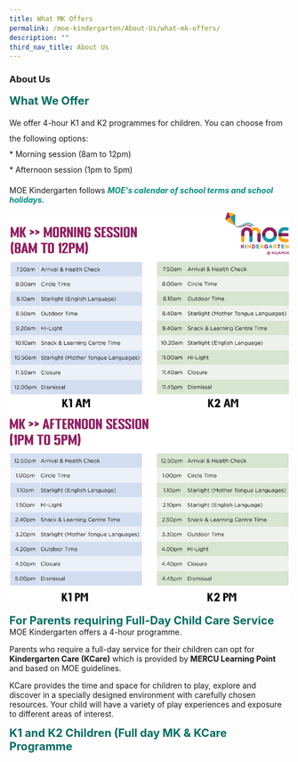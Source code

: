 ```yaml
---
title: What MK Offers
permalink: /moe-kindergarten/About-Us/what-mk-offers/
description: ""
third_nav_title: About Us
---
```

### **About Us**
<b style="color:#016C62; font-size:20px; ">What We Offer</b><br>

<p style="line-height:2;">We offer 4-hour K1 and K2 programmes for children. You can choose from the following options:<br>
*   Morning session (8am to 12pm)<br>
*   Afternoon session (1pm to 5pm)<br>
</p>

MOE Kindergarten follows <b><i style="color:#038C7F;">MOE's calendar of school terms and school holidays.</i></b>

![](/images/MKtimetable.png)

<b style="color:#016C62; font-size:20px;">For Parents requiring Full-Day Child Care Service</b><br>
MOE Kindergarten offers a 4-hour programme.

Parents who require a full-day service for their children can opt for <b>Kindergarten Care (KCare)</b> which is provided by <b>MERCU Learning Point</b> and based on MOE guidelines.

KCare provides the time and space for children to play, explore and discover in a specially designed environment with carefully chosen resources. Your child will have a variety of play experiences and exposure to different areas of interest.

<b style="color:#016C62; font-size:20px; ">K1 and K2 Children (Full day MK & KCare Programme</b><br>
